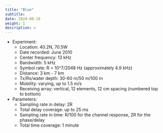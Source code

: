 ```yaml
---
title: "Blue"
subtitle: 
date: 2024-08-18
weight: 1
description: >
---
```


* Experiment:
  * Location: 40.2N, 70.5W
  * Date recorded: June 2010
  * Center frequency: 13 kHz
  * Bandwidth: 5 kHz
  * Symbol rate: R = 10^7/2048 Hz (approximately 4.9 kHz)
  * Distance: 3 km - 7 km
  * Tx/Rx/water depth: 30-60 m/50 m/100 m
  * Mobility: varying, up to 1.5 m/s
  * Receiving array: vertical, 12 elements, 12 cm spacing (numbered top to bottom)
* Parameters:
  * Sampling rate in delay: 2R
  * Total delay coverage: up to 25 ms
  * Sampling rate in time: R/100 for the channel response, 2R for the phase/delay
  * Total time coverage: 1 minute
